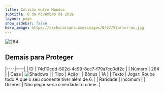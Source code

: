 ```yaml
---
title: Colisão entre Mundos
subtitle: 8 de novembro de 2019
layout: page
show_sidebar: false
hero_image: https://archonarcana.com/images/0/07/Starter-wc.jpg
---
```


![264](https://cdn.keyforgegame.com/media/card_front/pt/452_264_J93HJ73F4PMQ_pt.png)

## Demais para Proteger

|----|----|
| ID | 74d10cdd-502d-4c99-8cc7-f79a7cc0df2c |
| Número | 264 |
| Casa | ![Shadows](https://archonarcana.com/images/thumb/e/ee/Shadows.png/22px-Shadows.png "Sombras") |
| Tipo | Ação |
| Bônus | 1A |
| Texto | Jogar: Roube todo A que o seu oponente tiver além de 6. |
| Raridade | Incomum |
| Dizeres | Não pegar seria o verdadeiro crime. |
